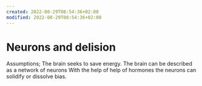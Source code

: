 ```yaml
---
created: 2022-08-29T08:54:36+02:00
modified: 2022-08-29T08:54:36+02:00
---
```


# Neurons and delision

Assumptions;
The brain seeks to save energy.
The brain can be described as a network of neurons
With the help of help of hormones the neurons can solidify or dissolve bias.
